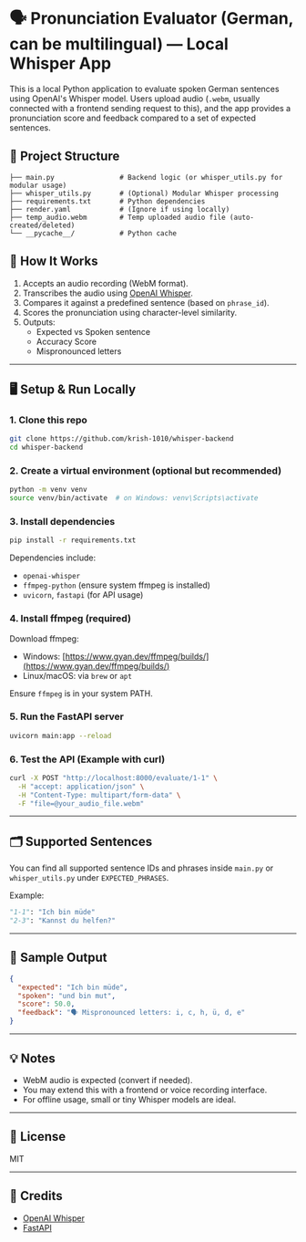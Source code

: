 # 🗣️ Pronunciation Evaluator (German, can be multilingual) — Local Whisper App

This is a local Python application to evaluate spoken German sentences using OpenAI's Whisper model. Users upload audio (`.webm`, usually connected with a frontend sending request to this), and the app provides a pronunciation score and feedback compared to a set of expected sentences.

## 📁 Project Structure

```
├── main.py                # Backend logic (or whisper_utils.py for modular usage)
├── whisper_utils.py       # (Optional) Modular Whisper processing
├── requirements.txt       # Python dependencies
├── render.yaml            # (Ignore if using locally)
├── temp_audio.webm        # Temp uploaded audio file (auto-created/deleted)
└── __pycache__/           # Python cache
```

## 🧠 How It Works

1. Accepts an audio recording (WebM format).
2. Transcribes the audio using [OpenAI Whisper](https://github.com/openai/whisper).
3. Compares it against a predefined sentence (based on `phrase_id`).
4. Scores the pronunciation using character-level similarity.
5. Outputs:
   - Expected vs Spoken sentence
   - Accuracy Score
   - Mispronounced letters

---

## 🖥️ Setup & Run Locally

### 1. Clone this repo

```bash
git clone https://github.com/krish-1010/whisper-backend
cd whisper-backend
```

### 2. Create a virtual environment (optional but recommended)

```bash
python -m venv venv
source venv/bin/activate  # on Windows: venv\Scripts\activate
```

### 3. Install dependencies

```bash
pip install -r requirements.txt
```

Dependencies include:

- `openai-whisper`
- `ffmpeg-python` (ensure system ffmpeg is installed)
- `uvicorn`, `fastapi` (for API usage)

### 4. Install ffmpeg (required)

Download ffmpeg:

- Windows: [https://www.gyan.dev/ffmpeg/builds/](https://www.gyan.dev/ffmpeg/builds/)
- Linux/macOS: via `brew` or `apt`

Ensure `ffmpeg` is in your system PATH.

### 5. Run the FastAPI server

```bash
uvicorn main:app --reload
```

### 6. Test the API (Example with curl)

```bash
curl -X POST "http://localhost:8000/evaluate/1-1" \
  -H "accept: application/json" \
  -H "Content-Type: multipart/form-data" \
  -F "file=@your_audio_file.webm"
```

---

## 🗂️ Supported Sentences

You can find all supported sentence IDs and phrases inside `main.py` or `whisper_utils.py` under `EXPECTED_PHRASES`.

Example:

```python
"1-1": "Ich bin müde"
"2-3": "Kannst du helfen?"
```

---

## 📄 Sample Output

```json
{
  "expected": "Ich bin müde",
  "spoken": "und bin mut",
  "score": 50.0,
  "feedback": "🗣️ Mispronounced letters: i, c, h, ü, d, e"
}
```

---

## 💡 Notes

- WebM audio is expected (convert if needed).
- You may extend this with a frontend or voice recording interface.
- For offline usage, small or tiny Whisper models are ideal.

---

## 📜 License

MIT

---

## 🙏 Credits

- [OpenAI Whisper](https://github.com/openai/whisper)
- [FastAPI](https://fastapi.tiangolo.com/)
